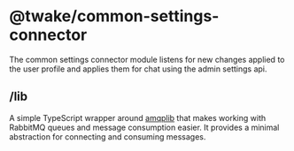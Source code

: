 # @twake/common-settings-connector
The common settings connector module listens for new changes applied to the user profile and applies them for chat using
the admin settings api.

## /lib
A simple TypeScript wrapper around [amqplib](https://www.npmjs.com/package/amqplib) that makes working with RabbitMQ queues and message consumption easier. It provides a minimal abstraction for connecting and consuming messages.